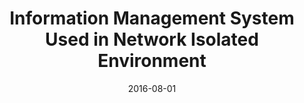 ---
title: "Information Management System Used in Network Isolated Environment"
authors:
- Kazuya Anazawa
- Peng Li
- Song Guo
- Toshiaki Miyazaki
date: "2016-08-01"
doi: ""


# Publication type.
# Legend: 0 = Uncategorized; 1 = Conference paper; 2 = Journal article;
# 3 = Preprint / Working Paper; 4 = Report; 5 = Book; 6 = Book section;
# 7 = Thesis; 8 = Patent
publication_types: ["1"]

# Publication name and optional abbreviated publication name.
publication: In *Tohoku-Section Joint Convention of Institutes of Electrical and Information Engineers*
# publication_short: In **

# links:
# - name: Custom Link
#   url: http://example.org
url_pdf: https://www.jstage.jst.go.jp/article/tsjc/2016/0/2016_12/_pdf/-char/ja
# url_code: '#'
# url_dataset: '#'
# url_poster: '#'
# url_project: ''
# url_slides: ''
# url_video: '#'

# Featured image
# To use, add an image named `featured.jpg/png` to your page's folder. 
# image:
#   caption: 'Image credit: [**Unsplash**](https://unsplash.com/photos/pLCdAaMFLTE)'
#   focal_point: ""
#   preview_only: false

# Associated Projects (optional).
#   Associate this publication with one or more of your projects.
#   Simply enter your project's folder or file name without extension.
#   E.g. `internal-project` references `content/project/internal-project/index.md`.
#   Otherwise, set `projects: []`.
projects: []
---